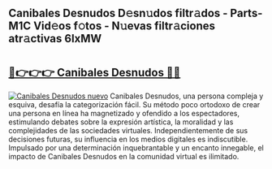 ## Canibales Desnudos D𝚎sn𝚞dos filtr𝚊dos - Parts-M1C Vid𝚎os f𝚘tos - N𝚞evas filtr𝚊ciones atr𝚊ctivas 6IxMW

# <h2><a href="http://mb3s9d.tromn.icu/?c=Canibales+Desnudos">🔗👉👉👉 Canibales Desnudos 🔗🔗</a></h2>

[![Canibales Desnudos nuevo](https://i.imgur.com/pEAQMta.gif)](http://mb3s9d.tromn.icu/?c=Canibales+Desnudos)
Canibales Desnudos, una persona compleja y esquiva, desafía la categorización fácil. Su método poco ortodoxo de crear una persona en línea ha magnetizado y ofendido a los espectadores, estimulando debates sobre la expresión artística, la moralidad y las complejidades de las sociedades virtuales. Independientemente de sus decisiones futuras, su influencia en los medios digitales es indiscutible. Impulsado por una determinación inquebrantable y un encanto innegable, el impacto de Canibales Desnudos en la comunidad virtual es ilimitado.

